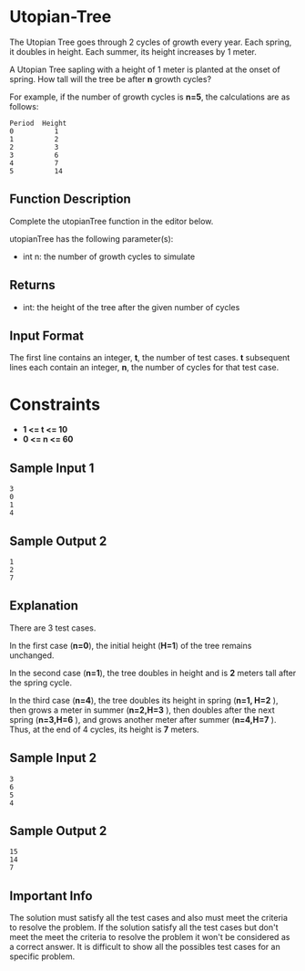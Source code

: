 # Utopian-Tree

The Utopian Tree goes through 2 cycles of growth every year. Each spring, it doubles in height. Each summer, its height increases by 1 meter.

A Utopian Tree sapling with a height of 1 meter is planted at the onset of spring. How tall will the tree be after **n** growth cycles?

For example, if the number of growth cycles is **n=5**, the calculations are as follows:

```
Period  Height
0          1
1          2
2          3
3          6
4          7
5          14
```

## Function Description

Complete the utopianTree function in the editor below.

utopianTree has the following parameter(s):

* int n: the number of growth cycles to simulate

## Returns

* int: the height of the tree after the given number of cycles

## Input Format

The first line contains an integer, **t**, the number of test cases.
**t** subsequent lines each contain an integer, **n**, the number of cycles for that test case.

# Constraints

* **1 <= t <= 10**
* **0 <= n <= 60**

## Sample Input 1

```
3
0
1
4
```

## Sample Output 2

```
1
2
7
```

## Explanation

There are 3 test cases.

In the first case (**n=0**), the initial height (**H=1**) of the tree remains unchanged.

In the second case (**n=1**), the tree doubles in height and is **2** meters tall after the spring cycle.

In the third case (**n=4**), the tree doubles its height in spring (**n=1, H=2** ), then grows a meter in summer (**n=2,H=3** ), then doubles after the next spring (**n=3,H=6** ), and grows another meter after summer (**n=4,H=7** ). Thus, at the end of 4 cycles, its height is **7** meters.

## Sample Input 2

```
3
6
5
4
```

## Sample Output 2

```
15
14
7
```

## Important Info
The solution must satisfy all the test cases and also must meet the criteria to resolve the problem. If the solution satisfy all the test cases but don't meet the meet the criteria to resolve the problem it won't be considered as a correct answer. It is difficult to show all the possibles test cases for an specific problem.